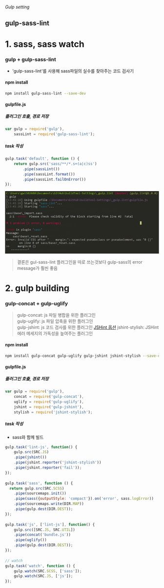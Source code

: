###### Gulp setting
## gulp-sass-lint

# 1. sass, sass watch
### gulp + gulp-sass-lint
- 'gulp-sass-lint'를 사용해 sass파일의 실수를 찾아주는 코드 검사기

#### npm install
```sh
npm install gulp-sass-lint --save-dev
```

#### gulpfile.js
##### 플러그인 호출, 경로 저장
```js
var gulp = require('gulp'),
    sassLint = require('gulp-sass-lint');
```

##### task 작성
```js
gulp.task('default', function () {
    return gulp.src('sass/**/*.s+(a|c)ss')
        .pipe(sassLint())
        .pipe(sassLint.format())
        .pipe(sassLint.failOnError())
});
```
![difference](./src/image/sass-lint-img.png)
> 결론은 gul-sass-lint 플러그인을 따로 쓰는것보다 gulp-sass의 error message가 훨씬 좋음

# 2. gulp building
### gulp-concat + gulp-uglify
> gulp-concat: js 파일 병합을 위한 플러그인  
> gulp-uglify: js 파일 압축을 위한 플러그인  
> gulp-jshint: js 코드 검사를 위한 플러그인 [JSHint 옵션](https://blog.outsider.ne.kr/1007)
> jshint-stylish: JSHint 에러 메세지의 가독성을 높여주는 플러그인

#### npm install
```sh
npm install gulp-concat gulp-uglify gulp-jshint jshint-stylish --save-dev
```

#### gulpfile.js
##### 플러그인 호출, 경로 저장
```js
var gulp = require('gulp'),
    concat = require('gulp-concat'),
    uglify = require('gulp-uglify'),
    jshint = require('gulp-jshint'),
    stylish = require('jshint-stylish');
```

##### task 작성
- sass와 함께 빌드

```js
gulp.task('lint-js', function() {
    gulp.src(SRC.JS)
    .pipe(jshint())
    .pipe(jshint.reporter('jshint-stylish'))
    .pipe(jshint.reporter('fail'));
});

gulp.task('sass', function () {
  return gulp.src(SRC.SCSS)
	.pipe(sourcemaps.init())
    .pipe(sass({outputStyle: 'compact'}).on('error', sass.logError))
	.pipe(sourcemaps.write(DIR.MAP))
    .pipe(gulp.dest(DIR.DEST));
});

gulp.task('js', ['lint-js'], function() {
    gulp.src([SRC.JS, SRC.UTIL])
    .pipe(concat('bundle.js'))
    .pipe(uglify())
	.pipe(gulp.dest(DIR.DEST));
});

// watch
gulp.task('watch', function () {
    gulp.watch(SRC.SCSS, ['sass']);
    gulp.watch(SRC.JS, ['js']);
});
```
